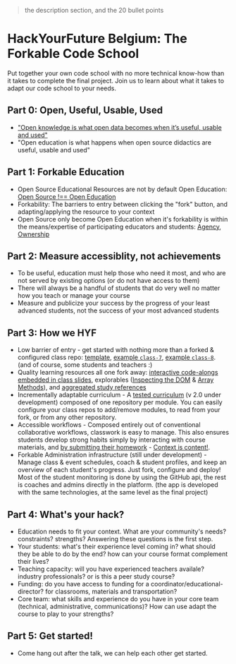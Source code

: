 > the description section, and the 20 bullet points

# HackYourFuture Belgium: The Forkable Code School

Put together your own code school with no more technical know-how than it takes to complete the final project. Join us to learn about what it takes to adapt our code school to your needs.

## Part 0: Open, Useful, Usable, Used  

* ["Open knowledge is what open data becomes when it’s useful, usable and used"](https://okfn.org/opendata/)
* "Open education is what happens when open source didactics are useful, usable and used"

## Part 1: Forkable Education
  
* Open Source Educational Resources are not by default Open Education: [Open Source !== Open Education](https://github.com/janke-learning/fosdem-2019/blob/master/5-open-source-open-education.md)
* Forkability:  The barriers to entry between clicking the "fork" button, and adapting/applying the resource to your context
* Open Source only become Open Education when it's forkability is within the means/expertise of participating educators and students: [Agency](https://github.com/janke-learning/fosdem-2019#agency), [Ownership](https://github.com/janke-learning/fosdem-2019#ownership)

## Part 2: Measure accessiblity, not achievements

* To be useful, education must help those who need it most, and who are not served by existing options (or do not have access to them)
* There will always be a handful of students that do very well no matter how you teach or manage your course
* Measure and publicize your success by the progress of your least advanced students, not the success of your most advanced students

## Part 3: How we HYF

* Low barrier of entry - get started with nothing more than a forked & configured class repo: [template](https://github.com/HackYourFutureBelgium/class-repo-template), [example `class-7`](https://github.com/HackYourFutureBelgium/class-7), [example `class-8`](https://github.com/HackYourFutureBelgium/class-8). (and of course, some students and teachers :)
* Quality learning resources all one fork away: [interactive code-alongs embedded in class slides](https://hackyourfuture.be/incremental-development/week-1), explorables ([Inspecting the DOM](https://hackyourfuture.be/inspecting-the-dom) & [Array Methods](https://hackyourfuture.be/array-methods)), and [aggregated study references](https://awesome.hackyourfuture.be)
* Incrementally adaptable curriculum - A [tested curriculum](https://curriculum.hackyourfuture.be) (v 2.0 under development) composed of one repository per module.  You can easily configure your class repos to add/remove modules, to read from your fork, or from any other repository. 
* Accessible workflows - Composed entirely out of conventional collaborative workflows, classwork is easy to manage. This also ensures students develop strong habits simply by interacting with course materials, and [by submitting their homework](https://github.com/hackyourfuturebelgium/homework-submission) - [Context is content!](https://github.com/janke-learning/fosdem-2019/blob/master/3-context-is-content.md).
* Forkable Administration infrastructure (still under development) - Manage class & event schedules, coach & student profiles, and keep an overview of each student's progress. Just fork, configure and deploy!  Most of the student monitoring is done by using the GitHub api, the rest is coaches and admins directly in the platform. (the app is developed with the same technologies, at the same level as the final project)

## Part 4: What's your hack?

* Education needs to fit your context.  What are your community's needs? constraints? strengths? Answering these questions is the first step.
* Your students: what's their experience level coming in? what should they be able to do by the end? how can your course format complement their lives?
* Teaching capacity: will you have experienced teachers availale? industry professionals? or is this a peer study course?
* Funding: do you have access to funding for a coordinator/educational-director? for classrooms, materials and transportation?
* Core team: what skills and experience do you have in your core team (technical, administrative, communications)? How can use adapt the course to play to your strengths?

## Part 5: Get started!  

* Come hang out after the talk, we can help each other get started.
